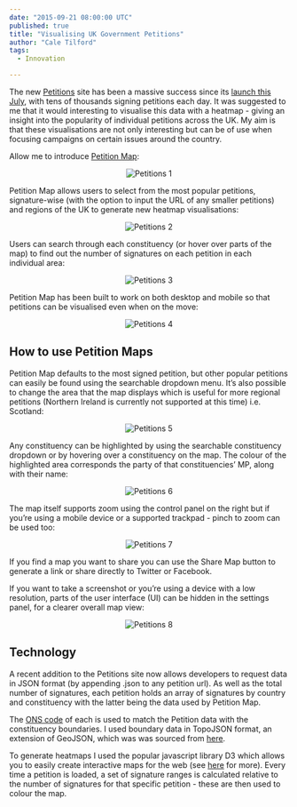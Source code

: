 ```yaml
---
date: "2015-09-21 08:00:00 UTC"
published: true
title: "Visualising UK Government Petitions"
author: "Cale Tilford"
tags:
  - Innovation

---
```


The new [Petitions](https://petition.parliament.uk) site has been a massive success since its [launch this July](/news/new-government-petitions-website-launched-developed-in-partnership-with-unboxed-consulting), with tens of thousands signing petitions each day. It was suggested to me that it would interesting to visualise this data with a heatmap - giving an insight into the popularity of individual petitions across the UK. My aim is that these visualisations are not only interesting but can be of use when focusing campaigns on certain issues around the country.

Allow me to introduce [Petition Map](http://petitionmap.unboxedconsulting.com/):

<p align="center"><img src="http://bit.ly/1KjPHeE" alt="Petitions 1"></p>

Petition Map allows users to select from the most popular petitions, signature-wise (with the option to input the URL of any smaller petitions) and regions of the UK to generate new heatmap visualisations:

<p align="center"><img src="http://bit.ly/1ijKD2D" alt="Petitions 2"></p>


Users can search through each constituency (or hover over parts of the map) to find out the number of signatures on each petition in each individual area:

<p align="center"><img src="http://bit.ly/1NG8O8T" alt="Petitions 3"></p>

Petition Map has been built to work on both desktop and mobile so that petitions can be visualised even when on the move:

<p align="center"><img src="http://bit.ly/1NG8VkQ" alt="Petitions 4"></p>


<h2>How to use Petition Maps</h2>
Petition Map defaults to the most signed petition, but other popular petitions can easily be found using the searchable dropdown menu. It’s also possible to change the area that the map displays which is useful for more regional petitions (Northern Ireland is currently not supported at this time) i.e. Scotland:

<p align="center"><img src="http://bit.ly/1OhzCwf" alt="Petitions 5"></p>

Any constituency can be highlighted by using the searchable constituency dropdown or by hovering over a constituency on the map. The colour of the highlighted area
corresponds the party of that constituencies’ MP, along with their name:

<p align="center"><img src="http://bit.ly/1izOlWD" alt="Petitions 6"></p>

The map itself supports zoom using the control panel on the right but if you’re using a mobile device or a supported trackpad - pinch to zoom can be used too:

<p align="center"><img src="http://bit.ly/1iScQOA" alt="Petitions 7"></p>

If you find a map you want to share you can use the Share Map button to generate a link or share directly to Twitter or Facebook.

If you want to take a screenshot or you’re using a device with a low resolution, parts of the user interface (UI) can be hidden in the settings panel, for a clearer overall map view:

<p align="center"><img src="http://bit.ly/1FPRdU9" alt="Petitions 8"></p>


<h2>Technology</h2>
A recent addition to the Petitions site now allows developers to request data in JSON format (by appending .json to any petition url). As well as the total number of signatures, each petition holds an array of signatures by country and constituency with the latter being the data used by Petition Map.

The [ONS code](https://en.wikipedia.org/wiki/ONS_coding_system) of each is used to match the Petition data with the constituency boundaries. I used boundary data in TopoJSON format, an extension of GeoJSON, which was was sourced from [here](https://github.com/martinjc/UK-GeoJson).

To generate heatmaps I used the popular javascript library D3 which allows you to easily create interactive maps for the web (see [here](http://bost.ocks.org/mike/map/) for more). Every time a petition is loaded, a set of signature ranges is calculated relative to the number of signatures for that specific petition - these are then used to colour the map.
